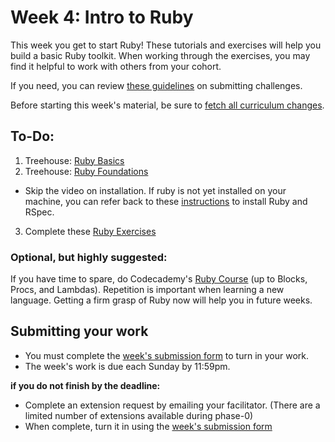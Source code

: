 # Week 4: Intro to Ruby

This week you get to start Ruby! These tutorials and exercises will help you build a basic Ruby toolkit. When working through the exercises, you may find it helpful to work with others from your cohort.

If you need, you can review [these guidelines](../../../phase-0-handbook/submission-guidelines) on submitting challenges.

Before starting this week's material, be sure to [fetch all curriculum changes](https://github.com/dev-academy-phase0/phase-0-handbook/blob/master/fetching-changes.md).

## To-Do:

1. Treehouse: [Ruby Basics](http://teamtreehouse.com/library/ruby-basics)
2. Treehouse: [Ruby Foundations](http://teamtreehouse.com/library/ruby-foundations)
  - Skip the video on installation. If ruby is not yet installed on your machine, you can refer back to these [instructions](https://github.com/dev-academy-phase0/phase-0-version-2.0/tree/master/unit_1/week_1/ruby-computer-setup) to install Ruby and RSpec.
3. Complete these [Ruby Exercises](./exercises)

### Optional, but highly suggested:

If you have time to spare, do Codecademy's [Ruby Course](http://www.codecademy.com/en/tracks/ruby) (up to Blocks, Procs, and Lambdas). Repetition is important when learning a new language. Getting a firm grasp of Ruby now will help you in future weeks.

## Submitting your work

- You must complete the [week's submission form](http://goo.gl/forms/2XBsRXjl4V) to turn in your work.
- The week's work is due each Sunday by 11:59pm.  

**if you do not finish by the deadline:**

- Complete an extension request by emailing your facilitator. (There are a limited number of extensions available during phase-0)
- When complete, turn it in using the [week's submission form](http://goo.gl/forms/2XBsRXjl4V)
